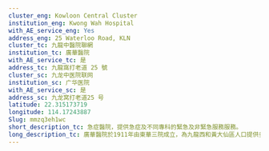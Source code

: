 ```yaml
---
cluster_eng: Kowloon Central Cluster
institution_eng: Kwong Wah Hospital
with_AE_service_eng: Yes
address_eng: 25 Waterloo Road, KLN
cluster_tc: 九龍中醫院聯網
institution_tc: 廣華醫院
with_AE_service_tc: 是
address_tc: 九龍窩打老道 25 號
cluster_sc: 九龙中医院联网
institution_sc: 广华医院
with_AE_service_sc: 是
address_sc: 九龙窝打老道25 号
latitude: 22.315173719
longitude: 114.17243887
Slug: mmzq3eh1wc
short_description_tc: 急症醫院，提供急症及不同專科的緊急及非緊急服務服務。
long_description_tc: 廣華醫院於1911年由東華三院成立，為九龍西和黃大仙區人口提供多元化的醫療服務。廣華醫院是九龍中醫院聯網的一所主要急症醫院、神經外科和婦產科轉介中心。醫院近年在不同專科的範疇下成立不同的治療中心，包括微創手術培訓中心及陳馮曼玲心臟科中心，提供切合社會需要的服務。此外，醫院成立之綜合乳病中心及周振基博士孕育科研中心為有需要人士提供服務；另外亦設立社區為本老人服務、呼吸疾病加護病房、急性中風治療中心、王華湘紀念腎科中心，以及設有核子醫學服務等。廣華醫院在中西醫結合治療方面亦擔當先導角色，東華三院於廣華設立的東華三院王澤森中西醫藥治療中心，廣華亦會參與其中，為中西醫預先共同議定的臨床治療方案的指定病種進行會診。
---
```

